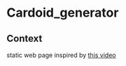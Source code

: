 # Cardoid_generator
## Context

static web page inspired by [this video](https://www.youtube.com/watch?v=6ZrO90AI0c8&t=1589s)